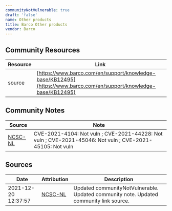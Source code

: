 ```yaml
---
communityNotVulnerable: true
draft: 'false'
name: Other products
title: Barco Other products
vendor: Barco
---
```



## Community Resources
| Resource | Link |
| --- | --- |
| source | [https://www.barco.com/en/support/knowledge-base/KB12495](https://www.barco.com/en/support/knowledge-base/KB12495) |

## Community Notes
| Source | Note |
| --- | --- |
| [NCSC-NL](https://github.com/NCSC-NL/log4shell/blob/main/software/README.md) | CVE-2021-4104: Not vuln ; CVE-2021-44228: Not vuln ; CVE-2021-45046: Not vuln ; CVE-2021-45105: Not vuln </ul> |

## Sources
| Date | Attribution | Description |
| --- | --- | --- |
| 2021-12-20 12:37:57 | [NCSC-NL](https://github.com/NCSC-NL/log4shell/blob/main/software/README.md) | Updated communityNotVulnerable. Updated community note. Updated community link source.  |
